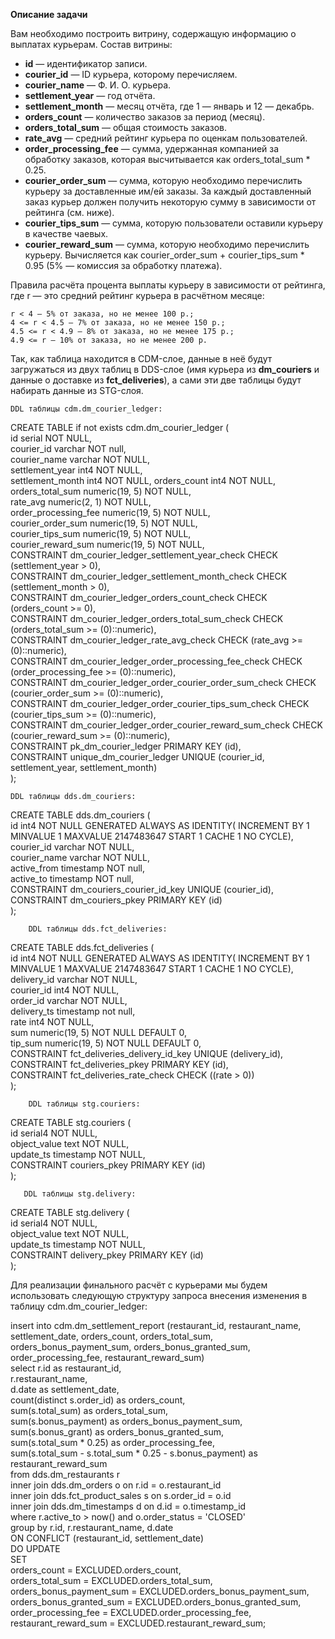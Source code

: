 **Описание задачи**

Вам необходимо построить витрину, содержащую информацию о выплатах курьерам.
Состав витрины:

- **id** — идентификатор записи.  
- **courier_id** — ID курьера, которому перечисляем.  
- **courier_name** — Ф. И. О. курьера.  
- **settlement_year** — год отчёта.  
- **settlement_month** — месяц отчёта, где 1 — январь и 12 — декабрь.  
- **orders_count** — количество заказов за период (месяц).
- **orders_total_sum** — общая стоимость заказов.
- **rate_avg** — средний рейтинг курьера по оценкам пользователей.  
- **order_processing_fee** — сумма, удержанная компанией за обработку заказов, которая высчитывается как orders_total_sum * 0.25.  
- **courier_order_sum** — сумма, которую необходимо перечислить курьеру за доставленные им/ей заказы. За каждый доставленный заказ курьер должен получить некоторую сумму в зависимости от рейтинга (см. ниже).  
- **courier_tips_sum** — сумма, которую пользователи оставили курьеру в качестве чаевых.  
- **courier_reward_sum** — сумма, которую необходимо перечислить курьеру. Вычисляется как courier_order_sum + courier_tips_sum * 0.95 (5% — комиссия за обработку платежа).  

Правила расчёта процента выплаты курьеру в зависимости от рейтинга, где r — это средний рейтинг курьера в расчётном месяце:

    r < 4 — 5% от заказа, но не менее 100 р.;
    4 <= r < 4.5 — 7% от заказа, но не менее 150 р.;
    4.5 <= r < 4.9 — 8% от заказа, но не менее 175 р.;
    4.9 <= r — 10% от заказа, но не менее 200 р.
	
Так, как таблица находится в CDM-слое, данные в неё будут загружаться из двух таблиц в DDS-слое (имя курьера из **dm_couriers** и данные о доставке из **fct_deliveries**), а сами эти две таблицы будут набирать данные из STG-слоя. 

    DDL таблицы cdm.dm_courier_ledger:
	
CREATE TABLE if not exists cdm.dm_courier_ledger (  
id serial NOT NULL,  
courier_id varchar NOT null,  
courier_name varchar NOT NULL,  
   settlement_year int4 NOT NULL,  
   settlement_month int4 NOT NULL,
   orders_count int4 NOT NULL,
   orders_total_sum numeric(19, 5) NOT NULL,  
   rate_avg numeric(2, 1) NOT NULL,  
   order_processing_fee numeric(19, 5) NOT NULL,  
   courier_order_sum numeric(19, 5) NOT NULL,  
   courier_tips_sum numeric(19, 5) NOT NULL,  
   courier_reward_sum numeric(19, 5) NOT NULL,  
   CONSTRAINT dm_courier_ledger_settlement_year_check CHECK (settlement_year > 0),  
   CONSTRAINT dm_courier_ledger_settlement_month_check CHECK (settlement_month > 0),  
   CONSTRAINT dm_courier_ledger_orders_count_check CHECK (orders_count >= 0),  
   CONSTRAINT dm_courier_ledger_orders_total_sum_check CHECK (orders_total_sum >= (0)::numeric),  
   CONSTRAINT dm_courier_ledger_rate_avg_check CHECK (rate_avg >= (0)::numeric),  
   CONSTRAINT dm_courier_ledger_order_processing_fee_check CHECK (order_processing_fee >= (0)::numeric),  
   CONSTRAINT dm_courier_ledger_order_courier_order_sum_check CHECK (courier_order_sum >= (0)::numeric),  
   CONSTRAINT dm_courier_ledger_order_courier_tips_sum_check CHECK (courier_tips_sum >= (0)::numeric),  
   CONSTRAINT dm_courier_ledger_order_courier_reward_sum_check CHECK (courier_reward_sum >= (0)::numeric),  
   CONSTRAINT pk_dm_courier_ledger PRIMARY KEY (id),  
   CONSTRAINT unique_dm_courier_ledger UNIQUE (courier_id, settlement_year, settlement_month)  
);  

	DDL таблицы dds.dm_couriers:
		
CREATE TABLE dds.dm_couriers (  
   id int4 NOT NULL GENERATED ALWAYS AS IDENTITY( INCREMENT BY 1 MINVALUE 1 MAXVALUE 2147483647 START 1 CACHE 1 NO CYCLE),  
   courier_id varchar NOT NULL,  
   courier_name varchar NOT NULL,  
   active_from timestamp NOT null,  
   active_to timestamp NOT null,  
   CONSTRAINT dm_couriers_courier_id_key UNIQUE (courier_id),  
   CONSTRAINT dm_couriers_pkey PRIMARY KEY (id)  
);  

        DDL таблицы dds.fct_deliveries:

CREATE TABLE dds.fct_deliveries (  
   id int4 NOT NULL GENERATED ALWAYS AS IDENTITY( INCREMENT BY 1 MINVALUE 1 MAXVALUE 2147483647 START 1 CACHE 1 NO CYCLE),  
   delivery_id varchar NOT NULL,  
   courier_id int4 NOT NULL,  
   order_id varchar NOT NULL,  
   delivery_ts timestamp not null,  
   rate int4 NOT NULL,  
   sum numeric(19, 5) NOT NULL DEFAULT 0,  
   tip_sum numeric(19, 5) NOT NULL DEFAULT 0,  
   CONSTRAINT fct_deliveries_delivery_id_key UNIQUE (delivery_id),  
   CONSTRAINT fct_deliveries_pkey PRIMARY KEY (id),  
   CONSTRAINT fct_deliveries_rate_check CHECK ((rate > 0))  
);  


        DDL таблицы stg.couriers:
	
CREATE TABLE stg.couriers (  
   id serial4 NOT NULL,  
   object_value text NOT NULL,  
   update_ts timestamp NOT NULL,  
   CONSTRAINT couriers_pkey PRIMARY KEY (id)  
);  


       DDL таблицы stg.delivery:
	
CREATE TABLE stg.delivery (  
  id serial4 NOT NULL,  
  object_value text NOT NULL,  
  update_ts timestamp NOT NULL,  
  CONSTRAINT delivery_pkey PRIMARY KEY (id)  
);  


Для реализации финального расчёт с курьерами мы будем использовать следующую структуру запроса внесения изменения в таблицу cdm.dm_courier_ledger:

insert into cdm.dm_settlement_report (restaurant_id, restaurant_name, settlement_date, orders_count, orders_total_sum, orders_bonus_payment_sum,   orders_bonus_granted_sum, order_processing_fee, restaurant_reward_sum)  
                        select  r.id as restaurant_id,   
                                r.restaurant_name,   
                                d.date as settlement_date,   
                                count(distinct s.order_id) as orders_count,   
                                sum(s.total_sum) as orders_total_sum,   
                                sum(s.bonus_payment) as orders_bonus_payment_sum,   
                                sum(s.bonus_grant) as orders_bonus_granted_sum,   
                                sum(s.total_sum * 0.25) as order_processing_fee,   
                                sum(s.total_sum - s.total_sum * 0.25 - s.bonus_payment) as restaurant_reward_sum  
                        from dds.dm_restaurants r   
                            inner join dds.dm_orders o on r.id = o.restaurant_id   
                            inner join dds.fct_product_sales s on s.order_id = o.id   
                            inner join dds.dm_timestamps d on d.id = o.timestamp_id   
                        where r.active_to > now() and o.order_status = 'CLOSED'  
                        group by  r.id, r.restaurant_name, d.date  
                        ON CONFLICT (restaurant_id, settlement_date)   
                        DO UPDATE   
                        SET  
                            orders_count = EXCLUDED.orders_count,  
                            orders_total_sum = EXCLUDED.orders_total_sum,  
                            orders_bonus_payment_sum = EXCLUDED.orders_bonus_payment_sum,  
                            orders_bonus_granted_sum = EXCLUDED.orders_bonus_granted_sum,  
                            order_processing_fee = EXCLUDED.order_processing_fee,  
                            restaurant_reward_sum = EXCLUDED.restaurant_reward_sum;  
 


